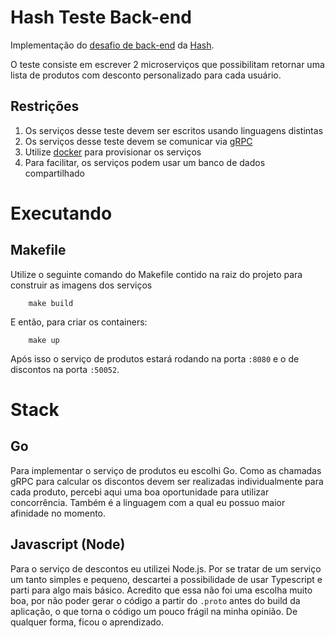 # Hash Teste Back-end
Implementação do [desafio de back-end](https://github.com/hashlab/hiring/blob/master/challenges/pt-br/back-challenge.md) da [Hash](https://www.hash.com.br).

O teste consiste em escrever 2 microserviços que possibilitam retornar uma lista de produtos com desconto personalizado para cada usuário.

## Restrições

 1. Os serviços desse teste devem ser escritos usando linguagens distintas
 2. Os serviços desse teste devem se comunicar via [gRPC](https://grpc.io/)
 3. Utilize [docker](https://www.docker.com/) para provisionar os serviços
 4. Para facilitar, os serviços podem usar um banco de dados compartilhado

# Executando

## Makefile

Utilize o seguinte comando do Makefile contido na raiz do projeto para construir as imagens dos serviços
```
    make build
```

E então, para criar os containers:
```
    make up
```

Após isso o serviço de produtos estará rodando na porta `:8080` e o de discontos na porta `:50052`.


# Stack

## Go
Para implementar o serviço de produtos eu escolhi Go.
Como as chamadas gRPC para calcular os discontos devem ser realizadas individualmente para cada produto, percebi aqui uma boa oportunidade para utilizar concorrência. Também é a linguagem com a qual eu possuo maior afinidade no momento.

## Javascript (Node)
Para o serviço de descontos eu utilizei Node.js.
Por se tratar de um serviço um tanto simples e pequeno, descartei a possibilidade de usar Typescript e parti para algo mais básico. Acredito que essa não foi uma escolha muito boa, por não poder gerar o código a partir do `.proto` antes do build da aplicação, o que torna o código um pouco frágil na minha opinião. De qualquer forma, ficou o aprendizado.